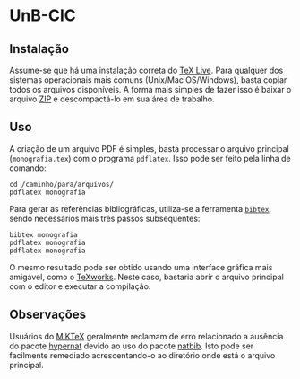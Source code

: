 # UnB-CIC

## Instalação

Assume-se que há uma instalação correta do [TeX Live](https://www.tug.org/texlive/). 
Para qualquer dos sistemas operacionais mais comuns (Unix/Mac OS/Windows), basta 
copiar todos os arquivos disponíveis. A forma mais simples de fazer isso é baixar 
o arquivo [ZIP](https://github.com/UnB-CIC/Monografia/archive/master.zip) e 
descompactá-lo em sua área de trabalho.

## Uso

A criação de um arquivo PDF é simples, basta processar o arquivo principal 
(`monografia.tex`) com o programa `pdflatex`. Isso pode ser feito pela linha de 
comando:

    cd /caminho/para/arquivos/
    pdflatex monografia

Para gerar as referências bibliográficas, utiliza-se a ferramenta [`bibtex`](http://www.bibtex.org/),
sendo necessários mais três passos subsequentes:

    bibtex monografia
    pdflatex monografia
    pdflatex monografia

O mesmo resultado pode ser obtido usando uma interface gráfica mais amigável, 
como o [TeXworks](http://www.tug.org/texworks/). Neste caso, bastaria abrir o 
arquivo principal com o editor e executar a compilação.

## Observações

Usuários do [MiKTeX](http://miktex.org/) geralmente reclamam de erro relacionado 
a ausência do pacote [hypernat](http://mirrors.ctan.org/macros/latex/contrib/hypernat/hypernat.sty)
devido ao uso do pacote [natbib](http://www.ctan.org/tex-archive/macros/latex/contrib/natbib). 
Isto pode ser facilmente remediado acrescentando-o ao diretório onde está o arquivo
principal.
